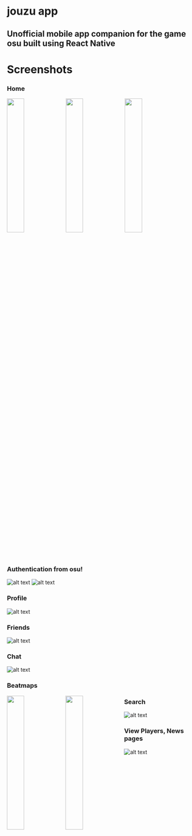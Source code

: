 # jouzu app
## Unofficial mobile app companion for the game osu built using React Native

# Screenshots
### Home
<a href="url"><img src="https://github.com/josephbinoy/jouzu/blob/main/assets/Screenshots/home.jpeg" width="30%" ></a>
<a href="url"><img src="https://github.com/josephbinoy/jouzu/blob/main/assets/Screenshots/rankings.jpeg" width="30%" ></a>
<a href="url"><img src="https://github.com/josephbinoy/jouzu/blob/main/assets/Screenshots/community.jpeg" width="30%" ></a>

<br>


### Authentication from osu!
![alt text](https://github.com/josephbinoy/jouzu/blob/main/assets/Screenshots/login.jpeg?raw=true)
![alt text](https://github.com/josephbinoy/jouzu/blob/main/assets/Screenshots/auth.jpeg?raw=true)


### Profile
![alt text](https://github.com/josephbinoy/jouzu/blob/main/assets/Screenshots/profile.jpeg?raw=true)


### Friends
![alt text](https://github.com/josephbinoy/jouzu/blob/main/assets/Screenshots/friends.jpeg?raw=true)


### Chat
![alt text](https://github.com/josephbinoy/jouzu/blob/main/assets/Screenshots/chat.jpeg?raw=true)


### Beatmaps
<a href="url"><img src="https://github.com/josephbinoy/jouzu/blob/main/assets/Screenshots/beatmaps_listing.jpeg" align="left" width="30%" ></a>
<a href="url"><img src="https://github.com/josephbinoy/jouzu/blob/main/assets/Screenshots/beatmap.jpeg" align="left" width="30%" ></a>


### Search
![alt text](https://github.com/josephbinoy/jouzu/blob/main/assets/Screenshots/search.jpeg?raw=true)


### View Players, News pages
![alt text](https://github.com/josephbinoy/jouzu/blob/main/assets/Screenshots/players.jpeg?raw=true)
